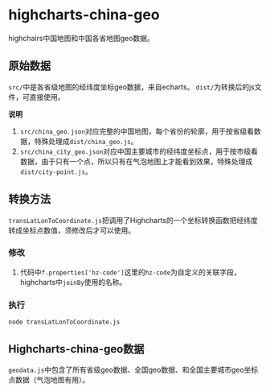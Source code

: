 # highcharts-china-geo

highchairs中国地图和中国各省地图geo数据。

## 原始数据

`src/`中是各省级地图的经纬度坐标geo数据，来自echarts。
`dist/`为转换后的js文件，可直接使用。

**说明**
1. `src/china_geo.json`对应完整的中国地图，每个省份的轮廓，用于按省级看数据，特殊处理成`dist/china_geo.js`。
2. `src/china_city_geo.json`对应中国主要城市的经纬度坐标点，用于按市级看数据，由于只有一个点，所以只有在气泡地图上才能看到效果，特殊处理成`dist/city-point.js`。

## 转换方法

`transLatLonToCoordinate.js`把调用了Highcharts的一个坐标转换函数把经纬度转成坐标点数值，须修改后才可以使用。

### 修改
1. 代码中`f.properties['hz-code']`这里的`hz-code`为自定义的关联字段，highcharts中`joinBy`使用的名称。

### 执行
`node transLatLonToCoordinate.js`

## Highcharts-china-geo数据

`geodata.js`中包含了所有省级geo数据、全国geo数据、和全国主要城市geo坐标点数据（气泡地图有用）。